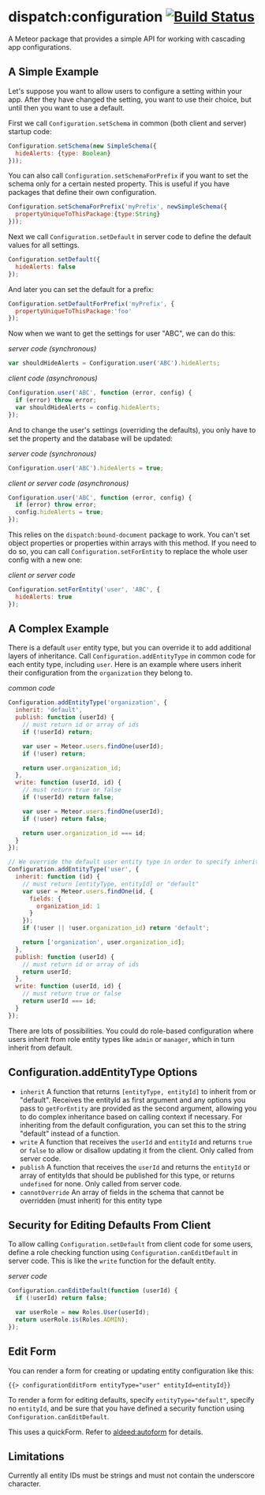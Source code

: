 dispatch:configuration [![Build Status](https://travis-ci.org/DispatchMe/meteor-configuration.svg?branch=master)](https://travis-ci.org/DispatchMe/meteor-configuration)
===============

A Meteor package that provides a simple API for working with cascading app configurations.

## A Simple Example

Let's suppose you want to allow users to configure a setting within your app. After they have changed the setting, you want to use their choice, but until then you want to use a default.

First we call `Configuration.setSchema` in common (both client and server) startup code:

```js
Configuration.setSchema(new SimpleSchema({
  hideAlerts: {type: Boolean}
}));
```

You can also call `Configuration.setSchemaForPrefix` if you want to set the schema only for a certain nested property. This is useful if you have packages that define their own configuration.

```js
Configuration.setSchemaForPrefix('myPrefix', newSimpleSchema({
  propertyUniqueToThisPackage:{type:String}
}));
```

Next we call `Configuration.setDefault` in server code to define the default values for all settings.

```js
Configuration.setDefault({
  hideAlerts: false
});
```

And later you can set the default for a prefix:

```js
Configuration.setDefaultForPrefix('myPrefix', {
  propertyUniqueToThisPackage:'foo'
});
```

Now when we want to get the settings for user "ABC", we can do this:

*server code (synchronous)*

```js
var shouldHideAlerts = Configuration.user('ABC').hideAlerts;
```

*client code (asynchronous)*

```js
Configuration.user('ABC', function (error, config) {
  if (error) throw error;
  var shouldHideAlerts = config.hideAlerts;
});
```

And to change the user's settings (overriding the defaults), you only have to set the property and the database will be updated:

*server code (synchronous)*

```js
Configuration.user('ABC').hideAlerts = true;
```

*client or server code (asynchronous)*

```js
Configuration.user('ABC', function (error, config) {
  if (error) throw error;
  config.hideAlerts = true;
});
```

This relies on the `dispatch:bound-document` package to work. You can't set object properties or properties within arrays with this method. If you need to do so, you can call `Configuration.setForEntity` to replace the whole user config with a new one:

*client or server code*

```js
Configuration.setForEntity('user', 'ABC', {
  hideAlerts: true
});
```

## A Complex Example

There is a default `user` entity type, but you can override it to add additional layers of inheritance. Call `Configuration.addEntityType` in common code for each entity type, including `user`. Here is an example where users inherit their configuration from the `organization` they belong to.

*common code*

```js
Configuration.addEntityType('organization', {
  inherit: 'default',
  publish: function (userId) {
    // must return id or array of ids
    if (!userId) return;

    var user = Meteor.users.findOne(userId);
    if (!user) return;

    return user.organization_id;
  },
  write: function (userId, id) {
    // must return true or false
    if (!userId) return false;

    var user = Meteor.users.findOne(userId);
    if (!user) return false;

    return user.organization_id === id;
  }
});

// We override the default user entity type in order to specify inheritance from org
Configuration.addEntityType('user', {
  inherit: function (id) {
    // must return [entityType, entityId] or "default"
    var user = Meteor.users.findOne(id, {
      fields: {
        organization_id: 1
      }
    });
    if (!user || !user.organization_id) return 'default';

    return ['organization', user.organization_id];
  },
  publish: function (userId) {
    // must return id or array of ids
    return userId;
  },
  write: function (userId, id) {
    // must return true or false
    return userId === id;
  }
});
```

There are lots of possibilities. You could do role-based configuration where users inherit from role entity types like `admin` or `manager`, which in turn inherit from default.

## Configuration.addEntityType Options

 * `inherit` A function that returns `[entityType, entityId]` to inherit from or "default". Receives the entityId as first argument and any options you pass to `getForEntity` are provided as the second argument, allowing you to do complex inheritance based on calling context if necessary. For inheriting from the default configuration, you can set this to the string "default" instead of a function.
 * `write` A function that receives the `userId` and `entityId` and returns `true` or `false` to allow or disallow updating it from the client. Only called from server code.
 * `publish` A function that receives the `userId` and returns the `entityId` or array of entityIds that should be published for this type, or returns `undefined` for none. Only called from server code.
 * `cannotOverride` An array of fields in the schema that cannot be overridden (must inherit) for this entity type

## Security for Editing Defaults From Client

To allow calling `Configuration.setDefault` from client code for some users, define a role checking function using `Configuration.canEditDefault` in server code. This is like the `write` function for the default entity.

*server code*

```js
Configuration.canEditDefault(function (userId) {
  if (!userId) return false;

  var userRole = new Roles.User(userId);
  return userRole.is(Roles.ADMIN);
});
```

## Edit Form

You can render a form for creating or updating entity configuration like this:

```
{{> configurationEditForm entityType="user" entityId=entityId}}
```

To render a form for editing defaults, specify `entityType="default"`, specify no `entityId`, and be sure that you have defined a security function using `Configuration.canEditDefault`.

This uses a quickForm. Refer to [aldeed:autoform](https://github.com/aldeed/meteor-autoform) for details.

## Limitations

Currently all entity IDs must be strings and must not contain the underscore character.
